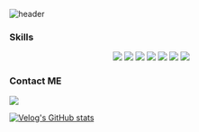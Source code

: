 ![header](https://capsule-render.vercel.app/api?type=wave&color=auto&height=300&section=header&text=%Soo's%20Github&fontSize=90)

<!--
**soo1e/soo1e** is a ✨ _special_ ✨ repository because its `README.md` (this file) appears on your GitHub profile.

Here are some ideas to get you started:

- 🔭 I’m currently working on ...
- 🌱 I’m currently learning ...
- 👯 I’m looking to collaborate on ...
- 🤔 I’m looking for help with ...
- 💬 Ask me about ...
- 📫 How to reach me: ...
- 😄 Pronouns: ...
- ⚡ Fun fact: ...
-->

### Skills 
<div align="center">
	<img src="https://img.shields.io/badge/JavaScript-F7DF1E?style=flat-square&logo=javascript&logoColor=black"/>
	<img src="https://img.shields.io/badge/HTML5-E34F26?style=flat-square&logo=html5&logoColor=white"/>
	<img src="https://img.shields.io/badge/CSS3-1572B6?style=flat&logo=nodedotjs&logoColor=white" />
	<img src="https://img.shields.io/badge/Typescript-3178C6?style=flat-square&logo=Typescript&logoColor=white"/>
	<img src="https://img.shields.io/badge/Node.js-339933?style=flat-square&logo=Node.js&logoColor=white"/>
	<img src="https://img.shields.io/badge/MySQL-4479A1?style=flat-square&logo=MySQL&logoColor=white"/>
	<img src="https://img.shields.io/badge/MongoDB-47A248?style=flat-square&logo=MongoDB&logoColor=white"/>
</div>


### Contact ME
<a href="https://velog.io/@soo1e"><img src="https://img.shields.io/badge/Velog-3DDC84?style=flat-square&logo=Blogger&logoColor=white"/></a>

[![Velog's GitHub stats](https://velog-readme-stats.vercel.app/api?name=soo1e)](https://velog.io/@soo1e)

